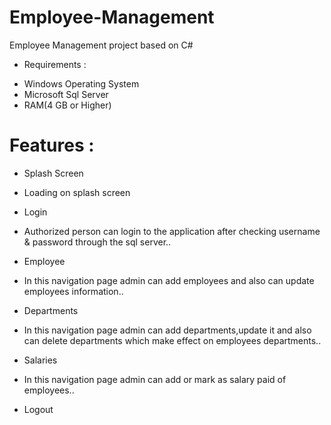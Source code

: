 # Employee-Management
Employee Management project based on C#

* Requirements :
- Windows Operating System
- Microsoft Sql Server
- RAM(4 GB or Higher)

# Features :
* Splash Screen
- Loading on splash screen

* Login
- Authorized person can login to the application after checking username & password through the sql server..
* Employee
- In this navigation page admin can add employees and also can update employees information..
* Departments
- In this navigation page admin can add departments,update it and also can delete departments which make effect on employees departments..
* Salaries
- In this navigation page admin can add or mark as salary paid of employees..
* Logout
